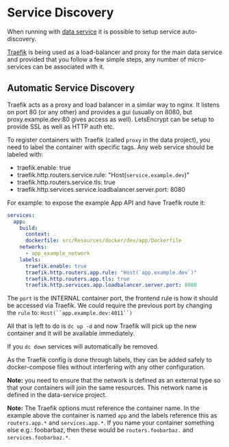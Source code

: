 # Service Discovery

When running with [data service](https://github.com/somnambulist-tech/data-service-skeleton) it is
possible to setup service auto-discovery.

[Traefik](https://traefik.io) is being used as a load-balancer and proxy for the main data
service and provided that you follow a few simple steps, any number of micro-services can be
associated with it.

## Automatic Service Discovery

Traefik acts as a proxy and load balancer in a similar way to nginx. It listens on port 80 (or any other)
and provides a gui (usually on 8080, but proxy.example.dev:80 gives access as well). LetsEncrypt can
be setup to provide SSL as well as HTTP auth etc.

To register containers with Traefik (called `proxy` in the data project), you need to label the container
with specific tags. Any web service should be labeled with:

 * traefik.enable: true
 * traefik.http.routers.service.rule: "Host(`service.example.dev`)"
 * traefik.http.routers.service.tls: true
 * traefik.http.services.service.loadbalancer.server.port: 8080

For example: to expose the example App API and have Traefik route it:

```yaml
services:
  app:
    build:
      context: .
      dockerfile: src/Resources/docker/dev/app/Dockerfile
    networks:
      - app_example_network
    labels:
      traefik.enable: true
      traefik.http.routers.app.rule: "Host(`app.example.dev`)"
      traefik.http.routers.app.tls: true
      traefik.http.services.app.loadbalancer.server.port: 8080
```

The `port` is the INTERNAL container port, the frontend rule is how it should be accessed via
Traefik. We could require the previous port by changing the `rule` to: `Host(``app.example.dev:4011``)`

All that is left to do is `dc up -d` and now Traefik will pick up the new container and it will
be available immediately.

If you `dc down` services will automatically be removed.

As the Traefik config is done through labels, they can be added safely to docker-compose files
without interfering with any other configuration. 

__Note:__ you need to ensure that the network is defined as an external type so that your containers
will join the same resources. This network name is defined in the data-service project.

__Note:__ The Traefik options must reference the container name. In the example above the container is
named `app` and the labels reference this as `routers.app.*` and `services.app.*`. If you name your 
container something else e.g.: foobarbaz, then these would be `routers.foobarbaz.` and
`services.foobarbaz.*`.
